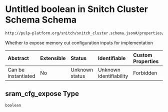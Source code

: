 # Untitled boolean in Snitch Cluster Schema Schema

```txt
http://pulp-platform.org/snitch/snitch_cluster.schema.json#/properties/sram_cfg_expose
```

Whether to expose memory cut configuration inputs for implementation

| Abstract            | Extensible | Status         | Identifiable            | Custom Properties | Additional Properties | Access Restrictions | Defined In                                                                       |
| :------------------ | :--------- | :------------- | :---------------------- | :---------------- | :-------------------- | :------------------ | :------------------------------------------------------------------------------- |
| Can be instantiated | No         | Unknown status | Unknown identifiability | Forbidden         | Allowed               | none                | [snitch_cluster.schema.json*](snitch_cluster.schema.json "open original schema") |

## sram_cfg_expose Type

`boolean`
